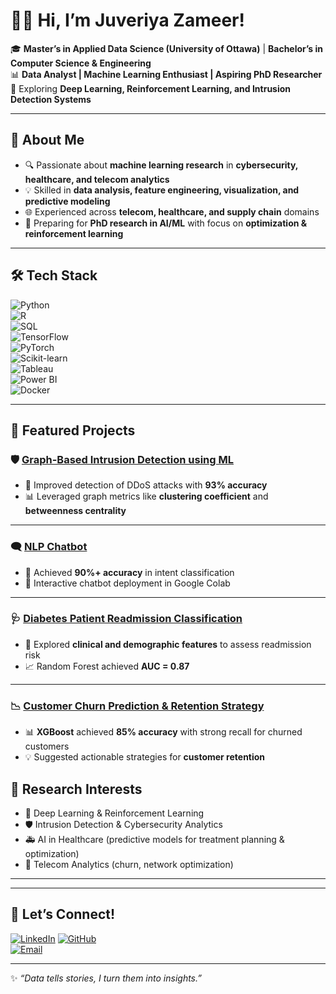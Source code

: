 # 👩‍💻 Hi, I’m Juveriya Zameer!  

🎓 **Master’s in Applied Data Science (University of Ottawa)** | **Bachelor’s in Computer Science & Engineering**  
📊 **Data Analyst | Machine Learning Enthusiast | Aspiring PhD Researcher**  
🌱 Exploring **Deep Learning, Reinforcement Learning, and Intrusion Detection Systems**  

---

## 🚀 About Me  
- 🔍 Passionate about **machine learning research** in **cybersecurity, healthcare, and telecom analytics**  
- 💡 Skilled in **data analysis, feature engineering, visualization, and predictive modeling**  
- 🌐 Experienced across **telecom, healthcare, and supply chain** domains  
- 🎯 Preparing for **PhD research in AI/ML** with focus on **optimization & reinforcement learning**  

---

## 🛠️ Tech Stack  

![Python](https://img.shields.io/badge/Python-3776AB?style=for-the-badge&logo=python&logoColor=white)  
![R](https://img.shields.io/badge/R-276DC3?style=for-the-badge&logo=r&logoColor=white)  
![SQL](https://img.shields.io/badge/SQL-336791?style=for-the-badge&logo=postgresql&logoColor=white)  
![TensorFlow](https://img.shields.io/badge/TensorFlow-FF6F00?style=for-the-badge&logo=tensorflow&logoColor=white)  
![PyTorch](https://img.shields.io/badge/PyTorch-EE4C2C?style=for-the-badge&logo=pytorch&logoColor=white)  
![Scikit-learn](https://img.shields.io/badge/Scikit--learn-F7931E?style=for-the-badge&logo=scikit-learn&logoColor=white)  
![Tableau](https://img.shields.io/badge/Tableau-E97627?style=for-the-badge&logo=tableau&logoColor=white)  
![Power BI](https://img.shields.io/badge/PowerBI-F2C811?style=for-the-badge&logo=powerbi&logoColor=black)  
![Docker](https://img.shields.io/badge/Docker-2496ED?style=for-the-badge&logo=docker&logoColor=white)  

---

## 📌 Featured Projects  

### 🛡️ [Graph-Based Intrusion Detection using ML](https://github.com/juveriya-zameer/graph-ids-ml)  
- 🚀 Improved detection of DDoS attacks with **93% accuracy**  
- 📊 Leveraged graph metrics like **clustering coefficient** and **betweenness centrality**  

---

### 🗨️ [NLP Chatbot](https://drive.google.com/file/d/1Rji9sfAZWI5BIrpVgj1YgGePlOnGhZIA/view?usp=sharing)  
- 💬 Achieved **90%+ accuracy** in intent classification  
- 🔄 Interactive chatbot deployment in Google Colab  

---

### 🩺 [Diabetes Patient Readmission Classification](https://drive.google.com/file/d/1Fx6OEkVBsAK-AjZtWI36a6prdwTX9F40/view?usp=sharing)  
- 🧪 Explored **clinical and demographic features** to assess readmission risk  
- 📈 Random Forest achieved **AUC = 0.87**  

---

### 📉 [Customer Churn Prediction & Retention Strategy](https://github.com/juveriya-zameer/customer-churn)  
- 📊 **XGBoost** achieved **85% accuracy** with strong recall for churned customers  
- 💡 Suggested actionable strategies for **customer retention**  


## 📖 Research Interests  
- 🧠 Deep Learning & Reinforcement Learning  
- 🛡️ Intrusion Detection & Cybersecurity Analytics  
- 🚑 AI in Healthcare (predictive models for treatment planning & optimization)  
- 📡 Telecom Analytics (churn, network optimization)  

---



---

## 🤝 Let’s Connect!  
[![LinkedIn](https://img.shields.io/badge/LinkedIn-0077B5?style=for-the-badge&logo=linkedin&logoColor=white)](https://www.linkedin.com/in/juveriya-zameer-11a7101a6/)
[![GitHub](https://img.shields.io/badge/GitHub-181717?style=for-the-badge&logo=github&logoColor=white)](https://github.com/juhiie)  
[![Email](https://img.shields.io/badge/Email-D14836?style=for-the-badge&logo=gmail&logoColor=white)](mailto:jzame091@uottawa.ca)  

---

✨ *“Data tells stories, I turn them into insights.”*  

